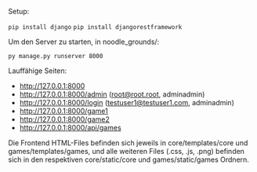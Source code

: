 Setup:

```pip install django```
```pip install djangorestframework```

Um den Server zu starten, in noodle_grounds/:

```py manage.py runserver 8000```

Lauffähige Seiten:

- http://127.0.0.1:8000
- http://127.0.0.1:8000/admin (root@root.root, adminadmin)
- http://127.0.0.1:8000/login (testuser1@testuser1.com, adminadmin)
- http://127.0.0.1:8000/game1
- http://127.0.0.1:8000/game2
- http://127.0.0.1:8000/api/games

Die Frontend HTML-Files befinden sich jeweils in core/templates/core und games/templates/games, und alle weiteren Files (.css, .js, .png) befinden sich in den respektiven core/static/core und games/static/games Ordnern.
